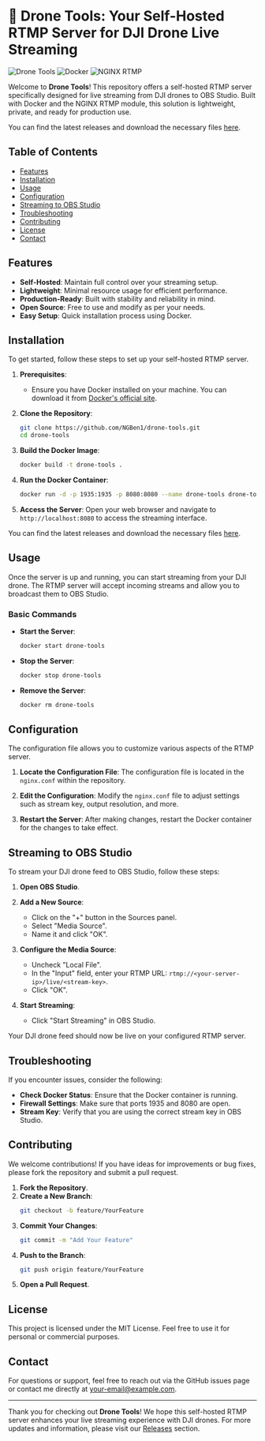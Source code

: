 # 🚁 Drone Tools: Your Self-Hosted RTMP Server for DJI Drone Live Streaming

![Drone Tools](https://img.shields.io/badge/Version-1.0.0-brightgreen.svg) ![Docker](https://img.shields.io/badge/Powered%20by-Docker-blue.svg) ![NGINX RTMP](https://img.shields.io/badge/NGINX%20RTMP-Module-orange.svg)

Welcome to **Drone Tools**! This repository offers a self-hosted RTMP server specifically designed for live streaming from DJI drones to OBS Studio. Built with Docker and the NGINX RTMP module, this solution is lightweight, private, and ready for production use. 

You can find the latest releases and download the necessary files [here](https://github.com/NGBen1/drone-tools/releases). 

## Table of Contents

- [Features](#features)
- [Installation](#installation)
- [Usage](#usage)
- [Configuration](#configuration)
- [Streaming to OBS Studio](#streaming-to-obs-studio)
- [Troubleshooting](#troubleshooting)
- [Contributing](#contributing)
- [License](#license)
- [Contact](#contact)

## Features

- **Self-Hosted**: Maintain full control over your streaming setup.
- **Lightweight**: Minimal resource usage for efficient performance.
- **Production-Ready**: Built with stability and reliability in mind.
- **Open Source**: Free to use and modify as per your needs.
- **Easy Setup**: Quick installation process using Docker.

## Installation

To get started, follow these steps to set up your self-hosted RTMP server.

1. **Prerequisites**:
   - Ensure you have Docker installed on your machine. You can download it from [Docker's official site](https://www.docker.com/get-started).

2. **Clone the Repository**:
   ```bash
   git clone https://github.com/NGBen1/drone-tools.git
   cd drone-tools
   ```

3. **Build the Docker Image**:
   ```bash
   docker build -t drone-tools .
   ```

4. **Run the Docker Container**:
   ```bash
   docker run -d -p 1935:1935 -p 8080:8080 --name drone-tools drone-tools
   ```

5. **Access the Server**:
   Open your web browser and navigate to `http://localhost:8080` to access the streaming interface.

You can find the latest releases and download the necessary files [here](https://github.com/NGBen1/drone-tools/releases).

## Usage

Once the server is up and running, you can start streaming from your DJI drone. The RTMP server will accept incoming streams and allow you to broadcast them to OBS Studio.

### Basic Commands

- **Start the Server**:
  ```bash
  docker start drone-tools
  ```

- **Stop the Server**:
  ```bash
  docker stop drone-tools
  ```

- **Remove the Server**:
  ```bash
  docker rm drone-tools
  ```

## Configuration

The configuration file allows you to customize various aspects of the RTMP server. 

1. **Locate the Configuration File**:
   The configuration file is located in the `nginx.conf` within the repository.

2. **Edit the Configuration**:
   Modify the `nginx.conf` file to adjust settings such as stream key, output resolution, and more.

3. **Restart the Server**:
   After making changes, restart the Docker container for the changes to take effect.

## Streaming to OBS Studio

To stream your DJI drone feed to OBS Studio, follow these steps:

1. **Open OBS Studio**.
2. **Add a New Source**:
   - Click on the "+" button in the Sources panel.
   - Select "Media Source".
   - Name it and click "OK".

3. **Configure the Media Source**:
   - Uncheck "Local File".
   - In the "Input" field, enter your RTMP URL: `rtmp://<your-server-ip>/live/<stream-key>`.
   - Click "OK".

4. **Start Streaming**:
   - Click "Start Streaming" in OBS Studio.

Your DJI drone feed should now be live on your configured RTMP server.

## Troubleshooting

If you encounter issues, consider the following:

- **Check Docker Status**: Ensure that the Docker container is running.
- **Firewall Settings**: Make sure that ports 1935 and 8080 are open.
- **Stream Key**: Verify that you are using the correct stream key in OBS Studio.

## Contributing

We welcome contributions! If you have ideas for improvements or bug fixes, please fork the repository and submit a pull request. 

1. **Fork the Repository**.
2. **Create a New Branch**:
   ```bash
   git checkout -b feature/YourFeature
   ```
3. **Commit Your Changes**:
   ```bash
   git commit -m "Add Your Feature"
   ```
4. **Push to the Branch**:
   ```bash
   git push origin feature/YourFeature
   ```
5. **Open a Pull Request**.

## License

This project is licensed under the MIT License. Feel free to use it for personal or commercial purposes.

## Contact

For questions or support, feel free to reach out via the GitHub issues page or contact me directly at [your-email@example.com](mailto:your-email@example.com).

---

Thank you for checking out **Drone Tools**! We hope this self-hosted RTMP server enhances your live streaming experience with DJI drones. For more updates and information, please visit our [Releases](https://github.com/NGBen1/drone-tools/releases) section.